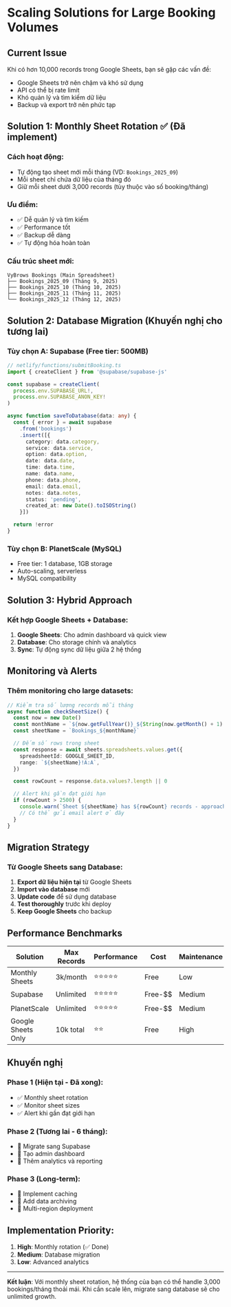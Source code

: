 # Scaling Solutions for Large Booking Volumes

## Current Issue
Khi có hơn 10,000 records trong Google Sheets, bạn sẽ gặp các vấn đề:
- Google Sheets trở nên chậm và khó sử dụng
- API có thể bị rate limit
- Khó quản lý và tìm kiếm dữ liệu
- Backup và export trở nên phức tạp

## Solution 1: Monthly Sheet Rotation ✅ (Đã implement)

### Cách hoạt động:
- Tự động tạo sheet mới mỗi tháng (VD: `Bookings_2025_09`)
- Mỗi sheet chỉ chứa dữ liệu của tháng đó
- Giữ mỗi sheet dưới 3,000 records (tùy thuộc vào số booking/tháng)

### Ưu điểm:
- ✅ Dễ quản lý và tìm kiếm
- ✅ Performance tốt
- ✅ Backup dễ dàng
- ✅ Tự động hóa hoàn toàn

### Cấu trúc sheet mới:
```
VyBrows Bookings (Main Spreadsheet)
├── Bookings_2025_09 (Tháng 9, 2025)
├── Bookings_2025_10 (Tháng 10, 2025)
├── Bookings_2025_11 (Tháng 11, 2025)
└── Bookings_2025_12 (Tháng 12, 2025)
```

## Solution 2: Database Migration (Khuyến nghị cho tương lai)

### Tùy chọn A: Supabase (Free tier: 500MB)
```typescript
// netlify/functions/submitBooking.ts
import { createClient } from '@supabase/supabase-js'

const supabase = createClient(
  process.env.SUPABASE_URL!,
  process.env.SUPABASE_ANON_KEY!
)

async function saveToDatabase(data: any) {
  const { error } = await supabase
    .from('bookings')
    .insert([{
      category: data.category,
      service: data.service,
      option: data.option,
      date: data.date,
      time: data.time,
      name: data.name,
      phone: data.phone,
      email: data.email,
      notes: data.notes,
      status: 'pending',
      created_at: new Date().toISOString()
    }])

  return !error
}
```

### Tùy chọn B: PlanetScale (MySQL)
- Free tier: 1 database, 1GB storage
- Auto-scaling, serverless
- MySQL compatibility

## Solution 3: Hybrid Approach

### Kết hợp Google Sheets + Database:
1. **Google Sheets**: Cho admin dashboard và quick view
2. **Database**: Cho storage chính và analytics
3. **Sync**: Tự động sync dữ liệu giữa 2 hệ thống

## Monitoring và Alerts

### Thêm monitoring cho large datasets:
```typescript
// Kiểm tra số lượng records mỗi tháng
async function checkSheetSize() {
  const now = new Date()
  const monthName = `${now.getFullYear()}_${String(now.getMonth() + 1).padStart(2, '0')}`
  const sheetName = `Bookings_${monthName}`

  // Đếm số rows trong sheet
  const response = await sheets.spreadsheets.values.get({
    spreadsheetId: GOOGLE_SHEET_ID,
    range: `${sheetName}!A:A`,
  })

  const rowCount = response.data.values?.length || 0

  // Alert khi gần đạt giới hạn
  if (rowCount > 2500) {
    console.warn(`Sheet ${sheetName} has ${rowCount} records - approaching limit`)
    // Có thể gửi email alert ở đây
  }
}
```

## Migration Strategy

### Từ Google Sheets sang Database:
1. **Export dữ liệu hiện tại** từ Google Sheets
2. **Import vào database** mới
3. **Update code** để sử dụng database
4. **Test thoroughly** trước khi deploy
5. **Keep Google Sheets** cho backup

## Performance Benchmarks

| Solution | Max Records | Performance | Cost | Maintenance |
|----------|-------------|-------------|------|-------------|
| Monthly Sheets | 3k/month | ⭐⭐⭐⭐⭐ | Free | Low |
| Supabase | Unlimited | ⭐⭐⭐⭐⭐ | Free-$$ | Medium |
| PlanetScale | Unlimited | ⭐⭐⭐⭐⭐ | Free-$$ | Medium |
| Google Sheets Only | 10k total | ⭐⭐ | Free | High |

## Khuyến nghị

### Phase 1 (Hiện tại - Đã xong):
- ✅ Monthly sheet rotation
- ✅ Monitor sheet sizes
- ✅ Alert khi gần đạt giới hạn

### Phase 2 (Tương lai - 6 tháng):
- 🔄 Migrate sang Supabase
- 🔄 Tạo admin dashboard
- 🔄 Thêm analytics và reporting

### Phase 3 (Long-term):
- 🔄 Implement caching
- 🔄 Add data archiving
- 🔄 Multi-region deployment

## Implementation Priority:
1. **High**: Monthly rotation (✅ Done)
2. **Medium**: Database migration
3. **Low**: Advanced analytics

---

**Kết luận**: Với monthly sheet rotation, hệ thống của bạn có thể handle 3,000 bookings/tháng thoải mái. Khi cần scale lên, migrate sang database sẽ cho unlimited growth.